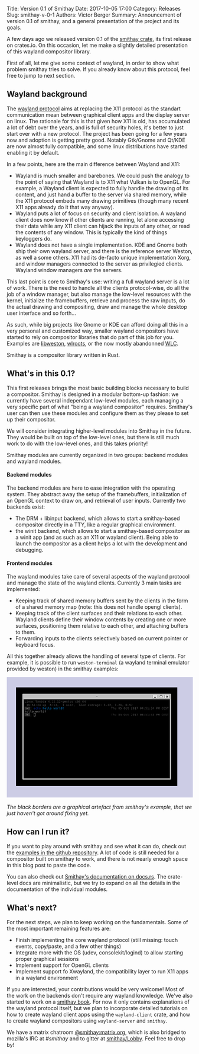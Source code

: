 Title: Version 0.1 of Smithay
Date: 2017-10-05 17:00
Category: Releases
Slug: smithay-v-0-1
Authors: Victor Berger
Summary: Announcement of version 0.1 of smithay, and a general presentation of the project and its goals.

A few days ago we released version 0.1 of the [smithay crate](https://crates.io/crates/smithay),
its first release on crates.io. On this occasion, let me make a slightly detailed presentation of this
wayland compositor library.

First of all, let me give some context of wayland, in order to show what problem smithay tries to solve.
If you already know about this protocol, feel free to jump to next section.

## Wayland background

The [wayland protocol](https://wayland.freedesktop.org/) aims at replacing the X11 protocol as the standart
communication mean between graphical client apps and the display server on linux. The rationale for this is
that given how X11 is old, has accumulated a lot of debt over the years, and is full of security holes, it's
better to just start over with a new protocol. The project has been going for a few years now and adoption
is getting pretty good. Notably Gtk/Gnome and Qt/KDE are now almost fully compatible, and some linux
distributions have started enabling it by default.

In a few points, here are the main difference between Wayland and X11:

- Wayland is much smaller and barebones. We could push the analogy to the point of saying that Wayland
  is to X11 what Vulkan is to OpenGL. For example, a Wayland client is expected to fully handle the
  drawing of its content, and just hand a buffer to the server via shared memory, while the X11 protocol
  embeds many drawing primitives (though many recent X11 apps already do it that way anyway).
- Wayland puts a lot of focus on security and client isolation. A wayland client does now know if other
  clients are running, let alone accessing their data while any X11 client can hijack the inputs of any
  other, or read the contents of any window. This is typically the kind of things keyloggers do.
- Wayland does not have a single implementation. KDE and Gnome both ship their own wayland server, and there
  is the reference server Weston, as well a some others. X11 had its de-facto unique implementation Xorg,
  and window managers connected to the server as privilegied clients. Wayland window managers *are* the
  servers.

This last point is core to Smithay's use: writing a full wayland server is a lot of work. There is the
need to handle all the clients protocol-wise, do all the job of a window manager, but also manage the
low-level resources with the kernel, initialize the framebuffers, retrieve and process the raw inputs,
do the actual drawing and compositing, draw and manage the whole desktop user interface and so forth…

As such, while big projects like Gnome or KDE can afford doing all this in a very personal and customized
way, smaller wayland compositors have started to rely on compositor libraries that do part of this job
for you. Examples are [libweston](https://github.com/wayland-project/weston),
[wlroots](https://github.com/swaywm/wlroots), or the now mostly abandonned [WLC](https://github.com/Cloudef/wlc).

Smithay is a compositor library written in Rust.

## What's in this 0.1?

This first releases brings the most basic building blocks necessary to build a compositor. Smithay
is designed in a modular bottom-up fashion: we currently have several independant low-level modules,
each managing a very specific part of what "being a wayland compositor" requires. Smithay's user can
then use these modules and configure them as they please to set up their compositor.

We will consider integrating higher-level modules into Smithay in the future. They would be built on
top of the low-level ones, but there is still much work to do with the low-level ones, and this
takes priority!

Smithay modules are currently organized in two groups: backend modules and wayland modules.

#### Backend modules

The backend modules are here to ease integration with the operating system. They abstract away the
setup of the framebuffers, initialization of an OpenGL context to draw on, and retrieval of user
inputs. Currently two backends exist:

- The DRM + libinput backend, which allows to start a smithay-based compositor directly in a TTY,
  like a regular graphical environment.
- the winit backend, which allows to start a smithay-based compositor as a winit app (and as such
  as an X11 or wayland client). Being able to launch the compositor as a client helps a lot with
  the development and debugging.

#### Frontend modules

The wayland modules take care of several aspects of the wayland protocol and manage the
state of the wayland clients. Currently 3 main tasks are implemented:

- Keeping track of shared memory buffers sent by the clients in the form of a shared memory map
  (note: this does not handle opengl clients).
- Keeping track of the client surfaces and their relations to each other. Wayland clients define their
  window contents by creating one or more surfaces, positioning them relative to each other, and
  attaching buffers to them.
- Forwarding inputs to the clients selectively based on current pointer or keyboard focus.

All this together already allows the handling of several type of clients. For example, it is possible to
run `weston-terminal` (a wayland terminal emulator provided by weston) in the smithay examples:

![Smithay running weston-terminal](/images/smithay-0-1.png)

*The black borders are a graphical artefact from smithay's example, that we just haven't got around
fixing yet.*

## How can I run it?

If you want to play around with smithay and see what it can do, check out the
[examples in the github repository](https://github.com/Smithay/smithay/tree/master/examples). A lot
of code is still needed for a compositor built on smithay to work, and there is not nearly enough
space in this blog post to paste the code.

You can also check out [Smithay's documentation on docs.rs](https://docs.rs/smithay). The crate-level
docs are minimalistic, but we try to expand on all the details in the documentation of the individual
modules.

## What's next?

For the next steps, we plan to keep working on the fundamentals. Some of the most important remaining features are:

- Finish implementing the core wayland protocol (still missing: touch events, copy/paste, and a few other things)
- Integrate more with the OS (udev, consolekit/logind) to allow starting proper graphical sessions
- Implement support for OpenGL clients
- Implement support fo Xwayland, the compatibility layer to run X11 apps in a wayland environment

If you are interested, your contributions would be very welcome! Most of the work on the backends don't
require any wayland knowledge. We've also started to work on a [smithay book](https://smithay.github.io/book/).
For now it only contains explanations of the wayland protocol itself, but we plan to incorporate detailed tutorials
on how to create wayland client apps using the `wayland-client` crate, and how to create wayland compositors using
`wayland-server` and `smithay`.

We have a matrix chatroom [@smithay:matrix.org](https://matrix.to/#/#smithay:matrix.org), which
is also bridged to mozilla's IRC at *#smithay* and to gitter at [smithay/Lobby](https://gitter.im/smithay/Lobby).
Feel free to drop by!
